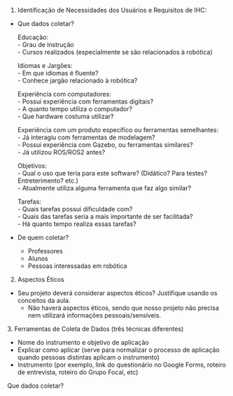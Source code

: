1. Identificação de Necessidades dos Usuários e Requisitos de IHC:
- Que dados coletar?
  
    Educação:     
      - Grau de instrução  
      - Cursos realizados (especialmente se são relacionados à robótica)  
      
    Idiomas e Jargões:    
      - Em que idiomas é fluente?  
      - Conhece jargão relacionado à robótica?  
      
    Experiência com computadores:   
      - Possui experiência com ferramentas digitais?  
      - A quanto tempo utiliza o computador?  
      - Que hardware costuma utilizar?  
      
    Experiência com um produto específico ou ferramentas
    semelhantes:  
      - Já interagiu com ferramentas de modelagem?   
      - Possui experiência com Gazebo, ou ferramentas similares?  
      - Já utilizou ROS/ROS2 antes?  
    
    Objetivos:  
      - Qual o uso que teria para este software? (Didático? Para testes? Entreterimento? etc.)  
      - Atualmente utiliza alguma ferramenta que faz algo similar?  
    
    Tarefas:  
      - Quais tarefas possui dificuldade com?  
      - Quais das tarefas seria a mais importante de ser facilitada?  
      - Há quanto tempo realiza essas tarefas?
  
- De quem coletar?
    - Professores
    - Alunos
    - Pessoas interessadas em robótica

2. Aspectos Éticos
- Seu projeto deverá considerar aspectos éticos? Justifique usando os conceitos da aula.  
    - Não haverá aspectos éticos, sendo que nosso projeto não precisa nem utilizará informações pessoais/sensíveis.  

3.​ Ferramentas de Coleta de Dados (três técnicas diferentes)
- Nome do instrumento e objetivo de aplicação
- Explicar como aplicar (serve para normalizar o processo de aplicação quando pessoas distintas aplicam o instrumento)
- Instrumento (por exemplo, link do questionário no Google Forms, roteiro de entrevista, roteiro do Grupo Focal, etc)

Que dados coletar?   








